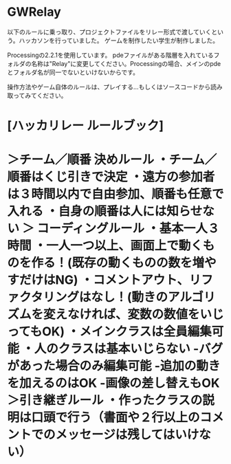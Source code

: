 # GWRelay

以下のルールに乗っ取り、プロジェクトファイルをリレー形式で渡していくという。ハッカソンを行っていました。
ゲームを制作したい学生が制作しました。

Processingの2.2.1を使用しています。
pdeファイルがある階層を入れているフォルダの名称は"Relay"に変更してください。Processingの場合、メインのpdeとフォルダ名が同一でないといけないからです。

操作方法やゲーム自体のルールは、プレイする…もしくはソースコードから読み取ってみてください。

[ハッカリレー ルールブック]
=========================
＞チーム／順番 決めルール
・チーム／順番はくじ引きで決定
・遠方の参加者は３時間以内で自由参加、順番も任意で入れる
・自身の順番は人には知らせない
＞ コーディングルール
・基本一人３時間
・一人一つ以上、画面上で動くものを作る！(既存の動くものの数を増やすだけはNG)
・コメントアウト、リファクタリングはなし！(動きのアルゴリズムを変えなければ、変数の数値をいじってもOK)
・メインクラスは全員編集可能
・人のクラスは基本いじらない
-バグがあった場合のみ編集可能
-追加の動きを加えるのはOK
-画像の差し替えもOK
＞引き継ぎルール
・作ったクラスの説明は口頭で行う（書面や２行以上のコメントでのメッセージは残してはいけない）
=========================
